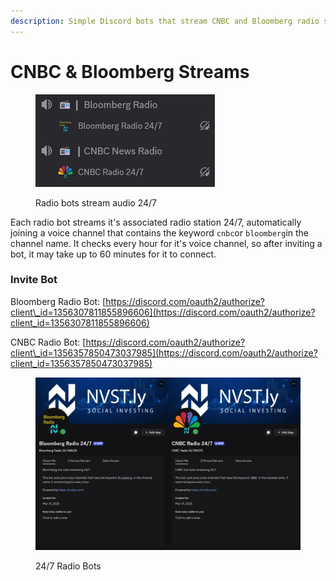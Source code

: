 ```yaml
---
description: Simple Discord bots that stream CNBC and Bloomberg radio stations 24/7
---
```


# CNBC & Bloomberg Streams

<figure><img src="../.gitbook/assets/i3VWAdJ.png" alt=""><figcaption><p>Radio bots stream audio 24/7</p></figcaption></figure>

Each radio bot streams it's associated radio station 24/7, automatically joining a voice channel that contains the keyword `cnbc`or `bloomberg`in the channel name. It checks every hour for it's voice channel, so after inviting a bot, it may take up to 60 minutes for it to connect.

### Invite Bot

Bloomberg Radio Bot: [https://discord.com/oauth2/authorize?client\_id=1356307811855896606](https://discord.com/oauth2/authorize?client_id=1356307811855896606)

CNBC Radio Bot: [https://discord.com/oauth2/authorize?client\_id=1356357850473037985](https://discord.com/oauth2/authorize?client_id=1356357850473037985)



<figure><img src="../.gitbook/assets/image.png" alt=""><figcaption><p>24/7 Radio Bots</p></figcaption></figure>

